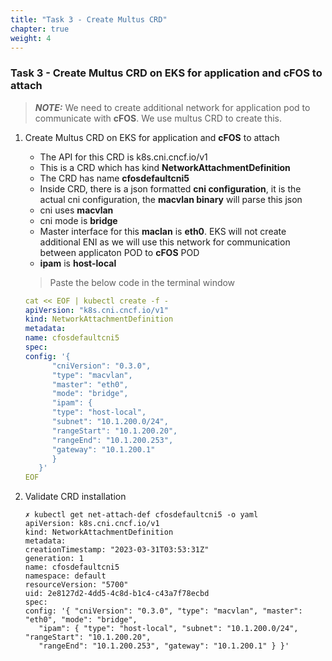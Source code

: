 ```yaml
---
title: "Task 3 - Create Multus CRD"
chapter: true
weight: 4
---
```


### Task 3 - Create Multus CRD on EKS for application and **cFOS** to attach

   > **_NOTE:_** We need to create additional network for application pod to communicate with **cFOS**. We use multus CRD to create this. 

1. Create Multus CRD on EKS for application and **cFOS** to attach 

   * The API for this CRD is k8s.cni.cncf.io/v1 
   * This is a CRD which has kind **NetworkAttachmentDefinition**
   * The CRD has name **cfosdefaultcni5**
   * Inside CRD, there is a json formatted **cni configuration**, it is the actual cni configuration, the **macvlan binary** will parse this json
   * cni uses **macvlan**
   * cni mode is **bridge**
   * Master interface for this **maclan** is **eth0**. EKS will not create additional ENI as we will use this network for communication between applicaton POD to **cFOS** POD
   * **ipam** is **host-local**

   > Paste the below code in the terminal window

   ``` yaml
   cat << EOF | kubectl create -f -
   apiVersion: "k8s.cni.cncf.io/v1"
   kind: NetworkAttachmentDefinition
   metadata:
   name: cfosdefaultcni5
   spec:
   config: '{
         "cniVersion": "0.3.0",
         "type": "macvlan",
         "master": "eth0",
         "mode": "bridge",
         "ipam": {
         "type": "host-local",
         "subnet": "10.1.200.0/24",
         "rangeStart": "10.1.200.20",
         "rangeEnd": "10.1.200.253",
         "gateway": "10.1.200.1"
         }
      }'
   EOF
   ```

1. Validate CRD installation

   ```
   ✗ kubectl get net-attach-def cfosdefaultcni5 -o yaml
   apiVersion: k8s.cni.cncf.io/v1
   kind: NetworkAttachmentDefinition
   metadata:
   creationTimestamp: "2023-03-31T03:53:31Z"
   generation: 1
   name: cfosdefaultcni5
   namespace: default
   resourceVersion: "5700"
   uid: 2e8127d2-4dd5-4c8d-b1c4-c43a7f78ecbd
   spec:
   config: '{ "cniVersion": "0.3.0", "type": "macvlan", "master": "eth0", "mode": "bridge",
      "ipam": { "type": "host-local", "subnet": "10.1.200.0/24", "rangeStart": "10.1.200.20",
      "rangeEnd": "10.1.200.253", "gateway": "10.1.200.1" } }'
   ```